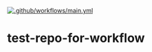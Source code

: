 [![.github/workflows/main.yml](https://github.com/bhansa-nr/test-repo-for-workflow/actions/workflows/main.yml/badge.svg?branch=main)](https://github.com/bhansa-nr/test-repo-for-workflow/actions/workflows/main.yml)

# test-repo-for-workflow
